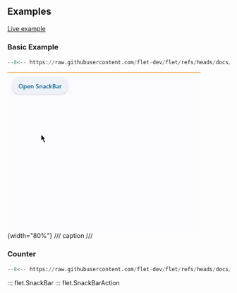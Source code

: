 ## Examples

[Live example](https://flet-controls-gallery.fly.dev/dialogs/snackbar)

### Basic Example

```python
--8<-- https://raw.githubusercontent.com/flet-dev/flet/refs/heads/docs/sdk/python/examples/controls/snack-bar/basic.py
```

![basic](https://raw.githubusercontent.com/flet-dev/flet/docs/sdk/python/examples/controls/snack-bar/media/basic.gif){width="80%"}
/// caption
///

### Counter

```python
--8<-- https://raw.githubusercontent.com/flet-dev/flet/refs/heads/docs/sdk/python/examples/controls/snack-bar/counter.py
```

::: flet.SnackBar
::: flet.SnackBarAction
